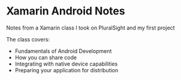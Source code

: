 # Xamarin Android Notes
Notes from a Xamarin class I took on PluralSight and my first project

The class covers:

- Fundamentals of Android Development
- How you can share code
- Integrating with native device capabilities
- Preparing your application for distribution
